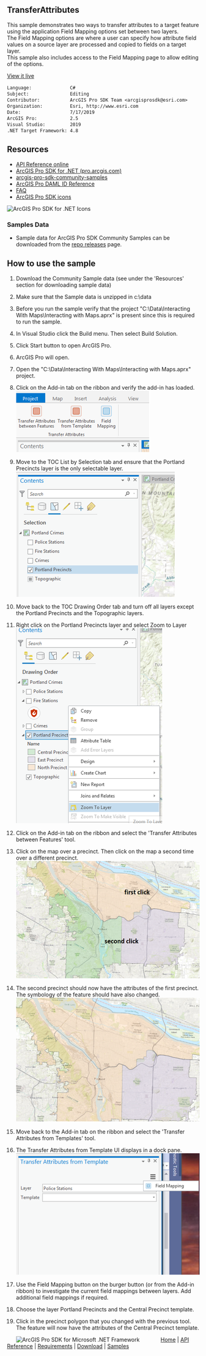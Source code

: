 ## TransferAttributes

<!-- TODO: Write a brief abstract explaining this sample -->
This sample demonstrates two ways to transfer attributes to a target feature using the application Field Mapping options set between two layers.   
The Field Mapping options are where a user can specify how attribute field values on a source layer are processed and copied to fields on a target layer.   
This sample also includes access to the Field Mapping page to allow editing of the options.   
  


<a href="http://pro.arcgis.com/en/pro-app/sdk/" target="_blank">View it live</a>

<!-- TODO: Fill this section below with metadata about this sample-->
```
Language:              C#
Subject:               Editing
Contributor:           ArcGIS Pro SDK Team <arcgisprosdk@esri.com>
Organization:          Esri, http://www.esri.com
Date:                  7/17/2019
ArcGIS Pro:            2.5
Visual Studio:         2019
.NET Target Framework: 4.8
```

## Resources

* [API Reference online](https://pro.arcgis.com/en/pro-app/sdk/api-reference)
* <a href="https://pro.arcgis.com/en/pro-app/sdk/" target="_blank">ArcGIS Pro SDK for .NET (pro.arcgis.com)</a>
* [arcgis-pro-sdk-community-samples](https://github.com/Esri/arcgis-pro-sdk-community-samples)
* [ArcGIS Pro DAML ID Reference](https://github.com/Esri/arcgis-pro-sdk/wiki/ArcGIS-Pro-DAML-ID-Reference)
* [FAQ](https://github.com/Esri/arcgis-pro-sdk/wiki/FAQ)
* [ArcGIS Pro SDK icons](https://github.com/Esri/arcgis-pro-sdk/releases/tag/2.4.0.19948)

![ArcGIS Pro SDK for .NET Icons](https://Esri.github.io/arcgis-pro-sdk/images/Home/Image-of-icons.png  "ArcGIS Pro SDK Icons")

### Samples Data

* Sample data for ArcGIS Pro SDK Community Samples can be downloaded from the [repo releases](https://github.com/Esri/arcgis-pro-sdk-community-samples/releases) page.  

## How to use the sample
<!-- TODO: Explain how this sample can be used. To use images in this section, create the image file in your sample project's screenshots folder. Use relative url to link to this image using this syntax: ![My sample Image](FacePage/SampleImage.png) -->
1. Download the Community Sample data (see under the 'Resources' section for downloading sample data)  
1. Make sure that the Sample data is unzipped in c:\data  
1. Before you run the sample verify that the project "C:\Data\Interacting With Maps\Interacting with Maps.aprx" is present since this is required to run the sample.  
1. In Visual Studio click the Build menu. Then select Build Solution.  
1. Click Start button to open ArcGIS Pro.  
1. ArcGIS Pro will open.   
1. Open the "C:\Data\Interacting With Maps\Interacting with Maps.aprx" project.  
1. Click on the Add-in tab on the ribbon and verify the add-in has loaded.   
![UI](Screenshots/Screen1.png)  
  
1. Move to the TOC List by Selection tab and ensure that the Portland Precincts layer is the only selectable layer.   
![UI](Screenshots/Screen2.png)  
  
1. Move back to the TOC Drawing Order tab and turn off all layers except the Portland Precincts and the Topographic layers.   
1. Right click on the Portland Precincts layer and select Zoom to Layer  
![UI](Screenshots/Screen3.png)  
  
1. Click on the Add-in tab on the ribbon and select the 'Transfer Attributes between Features' tool.   
1. Click on the map over a precinct. Then click on the map a second time over a different precinct.   
![UI](Screenshots/Screen4.png)  
  
1. The second precinct should now have the attributes of the first precinct. The symbology of the feature should have also changed.   
![UI](Screenshots/Screen5.png)  
  
1. Move back to the Add-in tab on the ribbon and select the 'Transfer Attributes from Templates' tool.   
1. The Transfer Attributes from Template UI displays in a dock pane.    
![UI](Screenshots/Screen6.png)  
  
1. Use the Field Mapping button on the burger button (or from the Add-in ribbon) to investigate the current field mappings between layers. Add additional  field mappings if required.   
  
1. Choose the layer Portland Precincts and the Central Precinct template.  
1. Click in the precinct polygon that you changed with the previous tool.  The feature will now have the attributes of the Central Precinct template.  
  


<!-- End -->

&nbsp;&nbsp;&nbsp;&nbsp;&nbsp;&nbsp;<img src="https://esri.github.io/arcgis-pro-sdk/images/ArcGISPro.png"  alt="ArcGIS Pro SDK for Microsoft .NET Framework" height = "20" width = "20" align="top"  >
&nbsp;&nbsp;&nbsp;&nbsp;&nbsp;&nbsp;&nbsp;&nbsp;&nbsp;&nbsp;&nbsp;&nbsp;
[Home](https://github.com/Esri/arcgis-pro-sdk/wiki) | <a href="https://pro.arcgis.com/en/pro-app/sdk/api-reference" target="_blank">API Reference</a> | [Requirements](https://github.com/Esri/arcgis-pro-sdk/wiki#requirements) | [Download](https://github.com/Esri/arcgis-pro-sdk/wiki#installing-arcgis-pro-sdk-for-net) | <a href="https://github.com/esri/arcgis-pro-sdk-community-samples" target="_blank">Samples</a>
